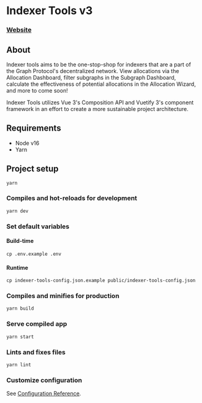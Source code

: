 # Indexer Tools v3
### [Website](https://indexer-tools.vincenttaglia.com)

## About
Indexer tools aims to be the one-stop-shop for indexers that are a part of the Graph Protocol's decentralized network. View allocations via the Allocation Dashboard, filter subgraphs in the Subgraph Dashboard, calculate the effectiveness of potential allocations in the Allocation Wizard, and more to come soon!

Indexer Tools utilizes Vue 3's Composition API and Vuetify 3's component framework in an effort to create a more sustainable project architecture.

## Requirements
* Node v16
* Yarn

## Project setup

```
yarn
```

### Compiles and hot-reloads for development

```
yarn dev
```

### Set default variables

#### Build-time
```
cp .env.example .env
```
#### Runtime
```
cp indexer-tools-config.json.example public/indexer-tools-config.json
```

### Compiles and minifies for production

```
yarn build
```

### Serve compiled app
```
yarn start
```

### Lints and fixes files

```
yarn lint
```

### Customize configuration

See [Configuration Reference](https://vitejs.dev/config/).
